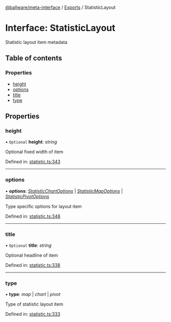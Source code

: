 [@ballware/meta-interface](../README.md) / [Exports](../modules.md) / StatisticLayout

# Interface: StatisticLayout

Statistic layout item metadata

## Table of contents

### Properties

- [height](statisticlayout.md#height)
- [options](statisticlayout.md#options)
- [title](statisticlayout.md#title)
- [type](statisticlayout.md#type)

## Properties

### height

• `Optional` **height**: *string*

Optional fixed width of item

Defined in: [statistic.ts:343](https://github.com/ballware/ballware-client/blob/88ab695/packages/meta-interface/src/statistic.ts#L343)

___

### options

• **options**: [*StatisticChartOptions*](statisticchartoptions.md) \| [*StatisticMapOptions*](statisticmapoptions.md) \| [*StatisticPivotOptions*](statisticpivotoptions.md)

Type specific options for layout item

Defined in: [statistic.ts:348](https://github.com/ballware/ballware-client/blob/88ab695/packages/meta-interface/src/statistic.ts#L348)

___

### title

• `Optional` **title**: *string*

Optional headline of item

Defined in: [statistic.ts:338](https://github.com/ballware/ballware-client/blob/88ab695/packages/meta-interface/src/statistic.ts#L338)

___

### type

• **type**: *map* \| *chart* \| *pivot*

Type of statistic layout item

Defined in: [statistic.ts:333](https://github.com/ballware/ballware-client/blob/88ab695/packages/meta-interface/src/statistic.ts#L333)
